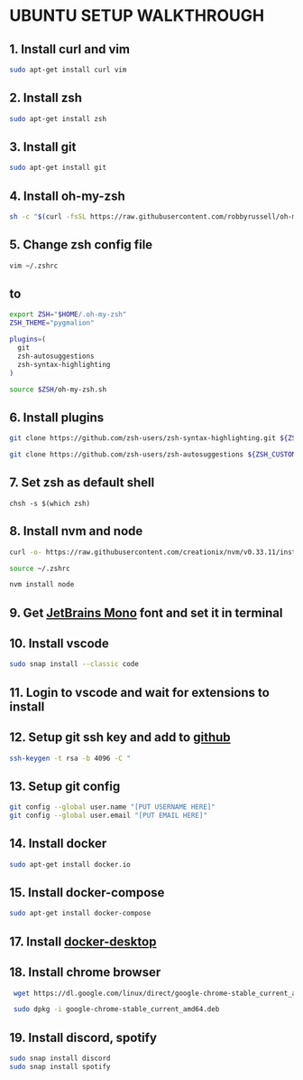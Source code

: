 # UBUNTU SETUP WALKTHROUGH

## 1. Install curl and vim

```bash
sudo apt-get install curl vim
```

## 2. Install zsh

```bash
sudo apt-get install zsh
```

## 3. Install git

```bash
sudo apt-get install git
```

## 4. Install oh-my-zsh

```bash
sh -c "$(curl -fsSL https://raw.githubusercontent.com/robbyrussell/oh-my-zsh/master/tools/install.sh)"
```

## 5. Change zsh config file

```bash
vim ~/.zshrc
```

## to

```bash
export ZSH="$HOME/.oh-my-zsh"
ZSH_THEME="pygmalion"

plugins=(
  git
  zsh-autosuggestions
  zsh-syntax-highlighting
)

source $ZSH/oh-my-zsh.sh
```

## 6. Install plugins

```bash
git clone https://github.com/zsh-users/zsh-syntax-highlighting.git ${ZSH_CUSTOM:-~/.oh-my-zsh/custom}/plugins/zsh-syntax-highlighting

git clone https://github.com/zsh-users/zsh-autosuggestions ${ZSH_CUSTOM:-~/.oh-my-zsh/custom}/plugins/zsh-autosuggestions
```

## 7. Set zsh as default shell

```bas
chsh -s $(which zsh)
```

## 8. Install nvm and node

```bash
curl -o- https://raw.githubusercontent.com/creationix/nvm/v0.33.11/install.sh | zsh

source ~/.zshrc

nvm install node
```

## 9. Get [JetBrains Mono](https://www.jetbrains.com/lp/mono/) font and set it in terminal

## 10. Install vscode

```bash
sudo snap install --classic code
```

## 11. Login to vscode and wait for extensions to install

## 12. Setup git ssh key and add to [github](https://github.com/settings/keys)

```bash
ssh-keygen -t rsa -b 4096 -C "
```

## 13. Setup git config

```bash
git config --global user.name "[PUT USERNAME HERE]"
git config --global user.email "[PUT EMAIL HERE]"
```

## 14. Install docker

```bash
sudo apt-get install docker.io
```

## 15. Install docker-compose

```bash
sudo apt-get install docker-compose
```

## 17. Install [docker-desktop](https://docs.docker.com/desktop/install/ubuntu/)

## 18. Install chrome browser

```bash
 wget https://dl.google.com/linux/direct/google-chrome-stable_current_amd64.deb

 sudo dpkg -i google-chrome-stable_current_amd64.deb
```

## 19. Install discord, spotify

```bash
sudo snap install discord
sudo snap install spotify
```
